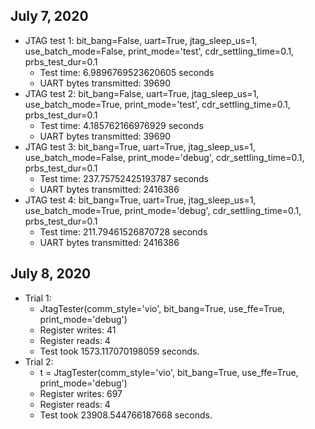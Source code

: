 ## July 7, 2020
* JTAG test 1: bit_bang=False, uart=True, jtag_sleep_us=1, use_batch_mode=False, print_mode='test', cdr_settling_time=0.1, prbs_test_dur=0.1
  * Test time: 6.9896769523620605 seconds
  * UART bytes transmitted: 39690 
* JTAG test 2: bit_bang=False, uart=True, jtag_sleep_us=1, use_batch_mode=True, print_mode='test', cdr_settling_time=0.1, prbs_test_dur=0.1
  * Test time: 4.185762166976929 seconds
  * UART bytes transmitted: 39690
* JTAG test 3: bit_bang=True, uart=True, jtag_sleep_us=1, use_batch_mode=False, print_mode='debug', cdr_settling_time=0.1, prbs_test_dur=0.1
  * Test time: 237.75752425193787 seconds
  * UART bytes transmitted: 2416386
* JTAG test 4: bit_bang=True, uart=True, jtag_sleep_us=1, use_batch_mode=True, print_mode='debug', cdr_settling_time=0.1, prbs_test_dur=0.1
  * Test time: 211.79461526870728 seconds
  * UART bytes transmitted: 2416386

## July 8, 2020
* Trial 1:
  * JtagTester(comm_style='vio', bit_bang=True, use_ffe=True, print_mode='debug')
  * Register writes: 41
  * Register reads: 4
  * Test took 1573.117070198059 seconds.
* Trial 2:
  * t = JtagTester(comm_style='vio', bit_bang=True, use_ffe=True, print_mode='debug')
  * Register writes: 697
  * Register reads: 4
  * Test took 23908.544766187668 seconds.


